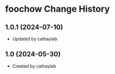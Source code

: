 foochow Change History
====================

1.0.1 (2024-07-10)
----------------
* Updated by cathaylab

1.0 (2024-05-30)
----------------
* Created by cathaylab
